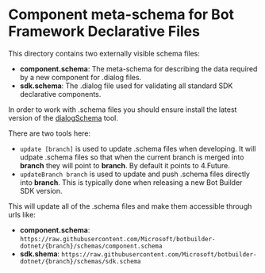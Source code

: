 # Component meta-schema for Bot Framework Declarative Files
This directory contains two externally visible schema files:
* __component.schema__: The meta-schema for describing the data required by a new component for .dialog files.  
* __sdk.schema__: The .dialog file used for validating all standard SDK declarative components.

In order to work with .schema files you should ensure install the latest version of the [dialogSchema](https://github.com/microsoft/botbuilder-tools/tree/V.Future/packages/DialogSchema) tool.

There are two tools here:
* `update [branch]` is used to update .schema files when developing.  It will udpate .schema files so that when the current branch is merged into __branch__ they will point to __branch__.  By default it points to 4.Future.
* `updateBranch branch` is used to update and push .schema files directly into __branch__.  This is typically done when releasing a new Bot Builder SDK version.

This will update all of the .schema files and make them accessible through urls like:
 * __component.schema__: `https://raw.githubusercontent.com/Microsoft/botbuilder-dotnet/{branch}/schemas/component.schema` 
 * __sdk.shema__: `https://raw.githubusercontent.com/Microsoft/botbuilder-dotnet/{branch}/schemas/sdk.schema`

  